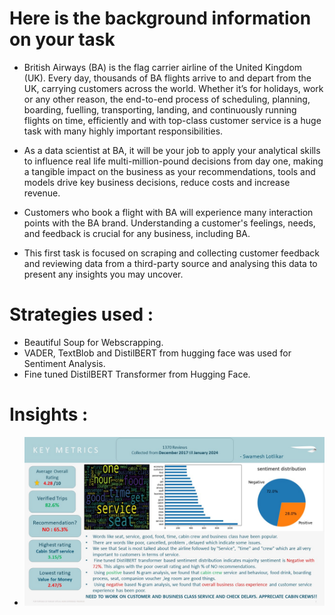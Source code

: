 # Here is the background information on your task

* British Airways (BA) is the flag carrier airline of the United Kingdom (UK). Every day, thousands of BA flights arrive to and depart from the UK, carrying customers across the world. Whether it’s for holidays, work or any other reason, the end-to-end process of scheduling, planning, boarding, fuelling, transporting, landing, and continuously running flights on time, efficiently and with top-class customer service is a huge task with many highly important responsibilities.

* As a data scientist at BA, it will be your job to apply your analytical skills to influence real life multi-million-pound decisions from day one, making a tangible impact on the business as your recommendations, tools and models drive key business decisions, reduce costs and increase revenue.

* Customers who book a flight with BA will experience many interaction points with the BA brand. Understanding a customer's feelings, needs, and feedback is crucial for any business, including BA.

* This first task is focused on scraping and collecting customer feedback and reviewing data from a third-party source and analysing this data to present any insights you may uncover.

# Strategies used :
* Beautiful Soup for Webscrapping.
* VADER, TextBlob and DistilBERT from hugging face was used for Sentiment Analysis.
* Fine tuned DistilBERT Transformer from Hugging Face.

# Insights :
* ![](https://github.com/Swam80/BritishAirways_Internship/blob/main/Slide2.JPG)
